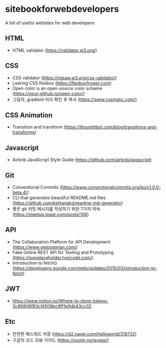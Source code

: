# sitebookforwebdevelopers
A list of useful websites for web developers

## HTML
- HTML validator (https://validator.w3.org/)

## CSS
- CSS validator (https://jigsaw.w3.org/css-validator/)
- Learing CSS flexbox (https://flexboxfroggy.com)
- Open color is an open-source color scheme (https://yeun.github.io/open-color/)
- 그림자, gradient 미리 확인 후 복사 (https://www.cssmatic.com/)

## CSS Animation
- Transition and transform (https://thoughtbot.com/blog/transitions-and-transforms)

## Javascript
- Airbnb JavaScript Style Guide (https://github.com/airbnb/javascript)

## Git
- Conventional Commits (https://www.conventionalcommits.org/ko/v1.0.0-beta.4/)
- CLI that generates beautiful README.md files (https://github.com/kefranabg/readme-md-generator)
- 좋은 git 커밋 메시지를 작성하기 위한 7가지 약속 (https://meetup.toast.com/posts/106)

## API
- The Collaboration Platform for API Development (https://www.getpostman.com/)
- Fake Online REST API for Testing and Prototyping (https://jsonplaceholder.typicode.com/)
- Introduction to fetch() (https://developers.google.com/web/updates/2015/03/introduction-to-fetch)

## JWT
- https://www.notion.so/Where-to-store-tokens-3c86808f83cf4508bc9ff1e9db43cc02
## Etc
- 안전한 패스워드 저장 (https://d2.naver.com/helloworld/318732)
- 구글의 코드 리뷰 가이드 (https://soojin.ro/review/)
